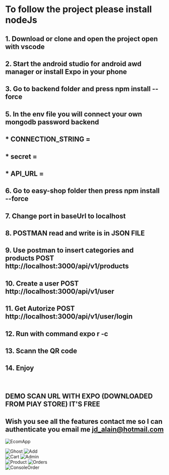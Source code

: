 # To follow the project please install nodeJs
## 1. Download or clone and open the project open with vscode
## 2. Start the android studio for android awd manager or install Expo in your phone 
## 3. Go to backend folder and press npm install --force
## 5. In the env file you will connect your own mongodb password backend 

## * CONNECTION_STRING = ##
## * secret =  ##
## * API_URL =  ##

## 6. Go to easy-shop folder then press npm install --force
## 7. Change port in baseUrl to localhost
## 8. POSTMAN read and write is in JSON FILE
## 9. Use postman to insert categories and products POST http://localhost:3000/api/v1/products
## 10. Create a user POST http://localhost:3000/api/v1/user
## 11. Get Autorize POST http://localhost:3000/api/v1/user/login
## 12. Run with command expo r -c
## 13. Scann the QR code
## 14. Enjoy
<br/>

## DEMO SCAN URL WITH EXPO (DOWNLOADED FROM PlAY STORE) IT'S FREE 
## Wish you see all the features contact me so I can authenticate you email me jd_alain@hotmail.com

![EcomApp](https://user-images.githubusercontent.com/57671826/139216400-3a305413-8a71-4d0d-a32c-95d03a3cb60e.png)


![Ghost](https://user-images.githubusercontent.com/57671826/139060513-4208c97a-c98d-4e50-b3b2-0e14cd83162f.png)
![Add](https://user-images.githubusercontent.com/57671826/139079854-9e58d27f-8672-4b67-bcce-6a32a5ede33e.png)
<br/>
![Cart](https://user-images.githubusercontent.com/57671826/139060698-7d53d366-dd10-4c53-ab99-6bdd4323f6d9.png)
![Admin](https://user-images.githubusercontent.com/57671826/139060713-f0d6b141-1c87-43da-a5d9-501b181dd72a.png)
<br/>
![Product](https://user-images.githubusercontent.com/57671826/139061063-bce81e91-0839-4b6d-ae9b-8f249e924d63.png)
![Orders](https://user-images.githubusercontent.com/57671826/139072881-e9353776-ff31-403a-8307-0ea8d2e8562b.png)
<br/>
![ConsoleOrder](https://user-images.githubusercontent.com/57671826/139068040-d353c717-e3f2-486b-999f-e536fd2f67da.png)
